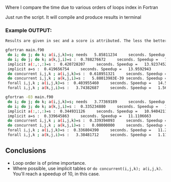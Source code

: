 Where I compare the time due to various orders of loops index in Fortran

Just run the script. It will compile and produce results in terminal

### Example OUTPUT:
```bash
Results are given in sec and a score is attributed. The less the better.

gfortran main.f90
 do i; do j; do k; a(i,j,k)=s; needs   5.85811234     seconds. Speedup =   1.00000000    
 do i; do j; do k; a(k,j,i)=s :  0.788276672     seconds. Speedup =   7.43154335    
 implicit a(:,:,:)=s :  0.420728207     seconds. Speedup =   13.9237452    
 implicit a=s :  0.419656754     seconds. Speedup =   13.9592943    
 do concurrent i,j,k ; a(i,j,k)=s :  0.618951321     seconds. Speedup =   9.46457672    
 do concurrent i,j,k ; a(k,j,i)=s :   5.88013983E-39 seconds. Speedup =   1.61382878    
 forall i,j,k ; a(i,j,k)=s :  0.403955460     seconds. Speedup =   14.5018768    
 forall i,j,k ; a(k,j,i)=s :   3.74382687     seconds. Speedup =   1.56473911    

gfortran -O3 main.f90
 do i; do j; do k; a(i,j,k)=s; needs   3.77369189     seconds. Speedup =   1.00000000    
 do i; do j; do k; a(k,j,i)=s :  0.335234880     seconds. Speedup =   11.2568598    
 implicit a(:,:,:)=s :  0.344931126     seconds. Speedup =   10.9404211    
 implicit a=s :  0.339645863     seconds. Speedup =   11.1106663    
 do concurrent i,j,k ; a(i,j,k)=s :  0.339394093     seconds. Speedup =   11.1189089    
 do concurrent i,j,k ; a(k,j,i)=s :   0.00000000     seconds. Speedup =   1.09014201    
 forall i,j,k ; a(i,j,k)=s :  0.336804390     seconds. Speedup =   11.2044020    
 forall i,j,k ; a(k,j,i)=s :   3.38481712     seconds. Speedup =   1.11488795    

```

Conclusions
----------
- Loop order is of prime importance.
- Where possible, use implicit tables or `do concurrent(i,j,k); a(i,j,k)`. You'll reach a speedup of 10, in this case.
